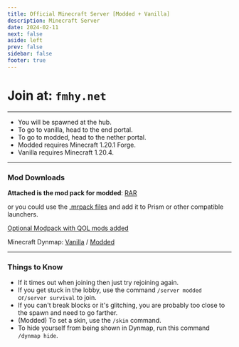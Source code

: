 ```yaml
---
title: Official Minecraft Server [Modded + Vanilla]
description: Minecraft Server
date: 2024-02-11
next: false
aside: left
prev: false
sidebar: false
footer: true
---
```

# Join at: `fmhy.net`

***

* You will be spawned at the hub.
* To go to vanilla, head to the end portal.
* To go to modded, head to the nether portal.
* Modded requires Minecraft 1.20.1 Forge.
* Vanilla requires Minecraft 1.20.4.

***

### Mod Downloads

**Attached is the mod pack for modded**: [RAR](<https://qiwi.gg/file/acC63146-mods>)

or you could use the [.mrpack files](https://discord.com/channels/956006107564879872/1196460494106669106/1206143453013086279) and add it to Prism or other compatible launchers.

[Optional Modpack with QOL mods added](<https://qiwi.gg/file/cSee7776-FMHYServerPackClientPP>)

Minecraft Dynmap: [Vanilla](<http://survival.dynmap.fmhy.net:25585/>) / [Modded](<http://modded.dynmap.fmhy.net:42069/>)

***

###  Things to Know

* If it times out when joining then just try rejoining again.
* If you get stuck in the lobby, use the command `/server modded` or`/server survival` to join.
* If you can't break blocks or it's glitching, you are probably too close to the spawn and need to go farther.
* (Modded) To set a skin, use the `/skin` command.
* To hide yourself from being shown in Dynmap, run this command `/dynmap hide`.
